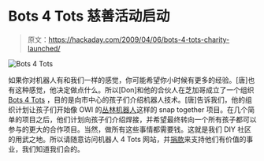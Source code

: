 # Bots 4 Tots 慈善活动启动

> 原文：<https://hackaday.com/2009/04/06/bots-4-tots-charity-launched/>

![Bots 4 Tots](img/abe0695b0d3b847f150ab2d7ccb7a953.png "Bots 4 Tots")

如果你对机器人有和我们一样的感觉，你可能希望你小时候有更多的经验。[唐]也有这种感觉，他决定做点什么。所以[Don]和他的合伙人在芝加哥成立了一个组织 [Bots 4 Tots](http://www.bots4tots.org/) ，目的是向市中心的孩子们介绍机器人技术。[唐]告诉我们，他的组织计划让孩子们开始像 OWI 的[丛林机器人](http://www.amazon.com/OWI-Jungle-Robot-Robotic-Kit/dp/B001LYKWLQ/ref=sr_1_25?ie=UTF8&s=toys-and-games&qid=1238872537&sr=1-25)这样的 snap together 项目。在几个简单的项目之后，他们计划向孩子们介绍焊接，并希望最终转向一个所有孩子都可以参与的更大的合作项目。当然，做所有这些事情都需要钱。这就是我们 DIY 社区的用武之地。所以请随意访问机器人 4 Tots 网站，并[捐款](http://www.bots4tots.org/Donate/)来支持他们有价值的事业，我们知道我们会的。
